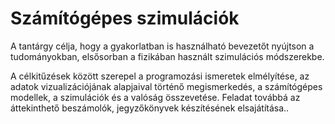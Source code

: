 # Számítógépes szimulációk

A tantárgy célja, hogy a gyakorlatban is használható bevezetőt nyújtson a tudományokban, elsősorban a fizikában használt szimulációs módszerekbe.

A célkitűzések között szerepel a programozási ismeretek elmélyítése, az adatok vizualizációjának alapjaival történő megismerkedés, a számítógépes modellek, a szimulációk és a valóság összevetése. Feladat továbbá az áttekinthető beszámolók, jegyzőkönyvek készítésének elsajátítása..

